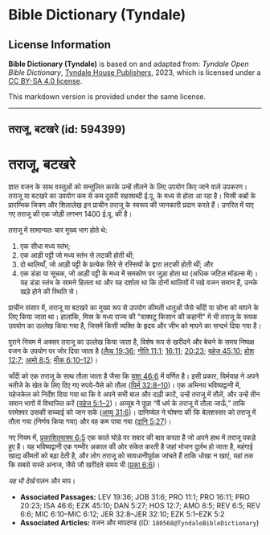 # Bible Dictionary (Tyndale)

## License Information

**Bible Dictionary (Tyndale)** is based on and adapted from: _Tyndale Open Bible Dictionary_, [Tyndale House Publishers](https://tyndaleopenresources.com/), 2023, which is licensed under a [CC BY-SA 4.0 license](https://creativecommons.org/licenses/by-sa/4.0/legalcode.en).

This markdown version is provided under the same license.



--------------------------------

## तराजू, बटखरे (id: 594399)

तराजू, बटखरे
============

ज्ञात वजन के साथ वस्तुओं को सन्तुलित करके उन्हें तौलने के लिए उपयोग किए जाने वाले उपकरण। तराजू या बटखरे का उपयोग कम से कम दूसरी सहस्राब्दी ई.पू. के मध्य से होता आ रहा है। मिस्री कब्रों के प्रारम्भिक चित्रण और शिलालेख इन प्राचीन तराजू के स्वरूप की जानकारी प्रदान करते हैं। उगरित में पाए गए तराजू की एक जोड़ी लगभग 1400 ई.पू. की है।

तराजू में सामान्यतः चार मुख्य भाग होते थे:

1. एक सीधा मध्य स्तंभ;
2. एक आड़ी पट्टी जो मध्य स्तंभ से लटकी होती थी;
3. दो थालियाँ, जो आड़ी पट्टी के प्रत्येक सिरे से रस्सियों के द्वारा लटकी होती थीं; और
4. एक डंडा या सूचक, जो आड़ी पट्टी के मध्य में समकोण पर जुड़ा होता था (अधिक जटिल मॉडल्स में)। यह डंडा स्तंभ के सामने हिलता था और यह दर्शाता था कि दोनों थालियों में रखे वजन समान हैं, उनके खड़े होने की स्थिति से।

प्राचीन संसार में, तराजू या बटखरे का मुख्य रूप से उपयोग कीमती धातुओं जैसे चाँदी या सोना को मापने के लिए किया जाता था। हालांकि, मिस्र के मध्य राज्य की "वाक्पटु किसान की कहानी" में भी तराजू के रूपक उपयोग का उल्लेख किया गया है, जिसमें किसी व्यक्ति के हृदय और जीभ को मापने का सन्दर्भ दिया गया है।

पुराने नियम में अक्सर तराजू का उल्लेख किया जाता है, विशेष रूप से खरीदने और बेचने के समय निष्पक्ष वजन के उपयोग पर जोर दिया जाता है ([लैव्य 19:36](https://ref.ly/Lev19:36); [नीति 11:1](https://ref.ly/Prov11:1); [16:11](https://ref.ly/Prov16:11); [20:23](https://ref.ly/Prov20:23); [यहेज 45:10](https://ref.ly/Ezek45:10); [होश 12:7](https://ref.ly/Hos12:7); [आमो 8:5](https://ref.ly/Amos8:5); [मीक 6:10–12](https://ref.ly/Mic6:10-Mic6:12))।

चाँदी को एक तराजू के साथ तौला जाता है जैसा कि [यशा 46:6](https://ref.ly/Isa46:6) में वर्णित है। इसी प्रकार, यिर्मयाह ने अपने भतीजे के खेत के लिए दिए गए रुपये\-पैसे को तौला ([यिर्म 32:8–10](https://ref.ly/Jer32:8-Jer32:10))। एक अभिनय भविष्यद्वानी में, यहेजकेल को निर्देश दिया गया था कि वे अपने सभी बाल और दाढ़ी काटें, उन्हें तराजू में तौलें, और उन्हें तीन समान भागों में विभाजित करें ([यहेज 5:1–2](https://ref.ly/Ezek5:1-Ezek5:2))। अय्यूब ने पूछा “मैं धर्म के तराजू में तौला जाऊँ,” ताकि परमेश्वर उसकी सच्चाई को जान सकें ([अय्यू 31:6](https://ref.ly/Job31:6))। दानिय्येल ने घोषणा की कि बेलशस्सर को तराजू में तौला गया (निर्णय किया गया) और वह कम पाया गया ([दानि 5:27](https://ref.ly/Dan5:27))।

नए नियम में, [प्रकाशितवाक्य 6:5](https://ref.ly/Rev6:5) एक काले घोड़े पर सवार की बात करता है जो अपने हाथ में तराजू पकड़े हुए है। यह भविष्यद्वानी एक गम्भीर अकाल की ओर संकेत करती है जहां भोजन दुर्लभ हो जाता है, महंगाई खाद्य कीमतों को बढ़ा देती है, और लोग तराजू को सावधानीपूर्वक जांचते हैं ताकि धोखा न खाएं, यहां तक कि सबसे सस्ते अनाज, जैसे जौ खरीदते समय भी ([प्रका 6:6](https://ref.ly/Rev6:6))।

*यह भी देखें*  वज़न और माप। 

* **Associated Passages:** LEV 19:36; JOB 31:6; PRO 11:1; PRO 16:11; PRO 20:23; ISA 46:6; EZK 45:10; DAN 5:27; HOS 12:7; AMO 8:5; REV 6:5; REV 6:6; MIC 6:10–MIC 6:12; JER 32:8–JER 32:10; EZK 5:1–EZK 5:2
* **Associated Articles:** वजन और मापदण्ड (ID: `180568@TyndaleBibleDictionary`)

